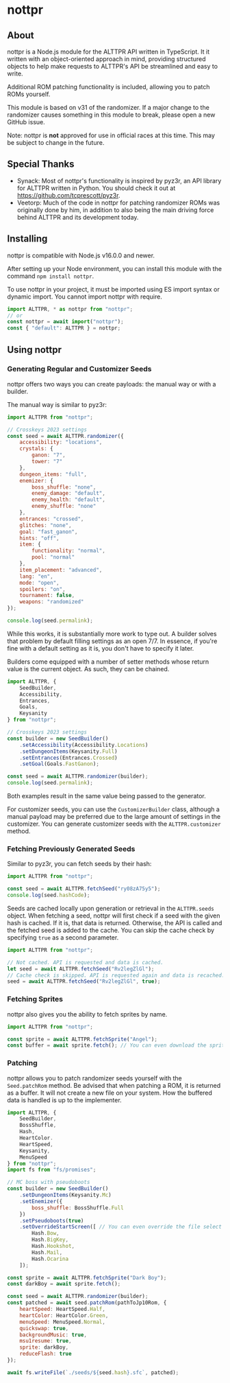 # nottpr
## About
nottpr is a Node.js module for the ALTTPR API written in TypeScript. It it written with an object-oriented approach in mind, providing structured objects to help make requests to ALTTPR's API be streamlined and easy to write.

Additional ROM patching functionality is included, allowing you to patch ROMs yourself.

This module is based on v31 of the randomizer. If a major change to the randomizer causes something in this module to break, please open a new GitHub issue.

Note: nottpr is **not** approved for use in official races at this time. This may be subject to change in the future.

## Special Thanks
* Synack: Most of nottpr's functionality is inspired by pyz3r, an API library for ALTTPR written in Python. You should check it out at https://github.com/tcprescott/pyz3r.
* Veetorp: Much of the code in nottpr for patching randomizer ROMs was originally done by him, in addition to also being the main driving force behind ALTTPR and its development today.

## Installing
nottpr is compatible with Node.js v16.0.0 and newer.

After setting up your Node environment, you can install this module with the command `npm install nottpr`.

To use nottpr in your project, it must be imported using ES import syntax or dynamic import. You cannot import nottpr with require.
```js
import ALTTPR, * as nottpr from "nottpr";
// or
const nottpr = await import("nottpr");
const { "default": ALTTPR } = nottpr;
```

## Using nottpr
### Generating Regular and Customizer Seeds
nottpr offers two ways you can create payloads: the manual way or with a builder.

The manual way is similar to pyz3r:
```js
import ALTTPR from "nottpr";

// Crosskeys 2023 settings
const seed = await ALTTPR.randomizer({
    accessibility: "locations",
    crystals: {
        ganon: "7",
        tower: "7"
    },
    dungeon_items: "full",
    enemizer: {
        boss_shuffle: "none",
        enemy_damage: "default",
        enemy_health: "default",
        enemy_shuffle: "none"
    },
    entrances: "crossed",
    glitches: "none",
    goal: "fast_ganon",
    hints: "off",
    item: {
        functionality: "normal",
        pool: "normal"
    },
    item_placement: "advanced",
    lang: "en",
    mode: "open",
    spoilers: "on",
    tournament: false,
    weapons: "randomized"
});

console.log(seed.permalink);
```

While this works, it is substantially more work to type out. A builder solves that problem by default filling settings as an open 7/7. In essence, if you're fine with a default setting as it is, you don't have to specify it later.

Builders come equipped with a number of setter methods whose return value is the current object. As such, they can be chained.
```js
import ALTTPR, {
    SeedBuilder,
    Accessibility,
    Entrances,
    Goals,
    Keysanity
} from "nottpr";

// Crosskeys 2023 settings
const builder = new SeedBuilder()
    .setAccessibility(Accessibility.Locations)
    .setDungeonItems(Keysanity.Full)
    .setEntrances(Entrances.Crossed)
    .setGoal(Goals.FastGanon);

const seed = await ALTTPR.randomizer(builder);
console.log(seed.permalink);
```

Both examples result in the same value being passed to the generator.

For customizer seeds, you can use the `CustomizerBuilder` class, although a manual payload may be preferred due to the large amount of settings in the customizer. You can generate customizer seeds with the `ALTTPR.customizer` method.

### Fetching Previously Generated Seeds
Similar to pyz3r, you can fetch seeds by their hash:
```js
import ALTTPR from "nottpr";

const seed = await ALTTPR.fetchSeed("ry08zA75y5");
console.log(seed.hashCode);
```

Seeds are cached locally upon generation or retrieval in the `ALTTPR.seeds` object. When fetching a seed, nottpr will first check if a seed with the given hash is cached. If it is, that data is returned. Otherwise, the API is called and the fetched seed is added to the cache. You can skip the cache check by specifying `true` as a second parameter.
```js
import ALTTPR from "nottpr";

// Not cached. API is requested and data is cached.
let seed = await ALTTPR.fetchSeed("Rv2legZlGl");
// Cache check is skipped. API is requested again and data is recached.
seed = await ALTTPR.fetchSeed("Rv2legZlGl", true);
```

### Fetching Sprites
nottpr also gives you the ability to fetch sprites by name.
```js
import ALTTPR from "nottpr";

const sprite = await ALTTPR.fetchSprite("Angel");
const buffer = await sprite.fetch(); // You can even download the sprite as buffered data!
```

### Patching
nottpr allows you to patch randomizer seeds yourself with the `Seed.patchRom` method. Be advised that when patching a ROM, it is returned as a buffer. It will not create a new file on your system. How the buffered data is handled is up to the implementer.
```js
import ALTTPR, {
    SeedBuilder,
    BossShuffle,
    Hash,
    HeartColor.
    HeartSpeed,
    Keysanity,
    MenuSpeed
} from "nottpr";
import fs from "fs/promises";

// MC boss with pseudoboots
const builder = new SeedBuilder()
    .setDungeonItems(Keysanity.Mc)
    .setEnemizer({
        boss_shuffle: BossShuffle.Full
    })
    .setPseudoboots(true)
    .setOverrideStartScreen([ // You can even override the file select hash!
        Hash.Bow,
        Hash.BigKey,
        Hash.Hookshot,
        Hash.Mail,
        Hash.Ocarina
    ]);

const sprite = await ALTTPR.fetchSprite("Dark Boy");
const darkBoy = await sprite.fetch();

const seed = await ALTTPR.randomizer(builder);
const patched = await seed.patchRom(pathToJp10Rom, {
    heartSpeed: HeartSpeed.Half,
    heartColor: HeartColor.Green,
    menuSpeed: MenuSpeed.Normal,
    quickswap: true,
    backgroundMusic: true,
    msu1resume: true,
    sprite: darkBoy,
    reduceFlash: true
});

await fs.writeFile(`./seeds/${seed.hash}.sfc`, patched);
```